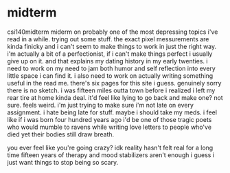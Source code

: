 # midterm
 csi140midterm
miderm on probably one of the most depressing topics i've read in a while.
trying out some stuff. the exact pixel messurements are kinda finicky and i can't seem to make things to work in just the right way.
i'm actually a bit of a perfectionist, if i can't make things perfect i usually give up on it.
and that explains my dating history in my early twenties.
i need to work on my need to jam both humor and self reflection into every little space i can find it.
i also need to work on actually writing something useful in the read me. there's six pages for this site i guess.
genuinely sorry there is no sketch. i was fifteen miles outta town before i realized i left my rear tire at home kinda deal.
it'd feel like lying to go back and make one?
not sure.
feels weird.
i'm just trying to make sure i'm not late on every assignment. i hate being late for stuff.
maybe i should take my meds.
i feel like if i was born four hundred years ago i'd be one of those tragic poets who would mumble to ravens while writing love letters to people who've died yet their bodies still draw breath.








































































































































































































































































































































































































































































































































































































































































































































































































































































































































































































































































































you ever feel like you're going crazy?
idk reality hasn't felt real for a long time
fifteen years of therapy and mood stabilizers aren't enough i guess
i just want things to stop being so scary.